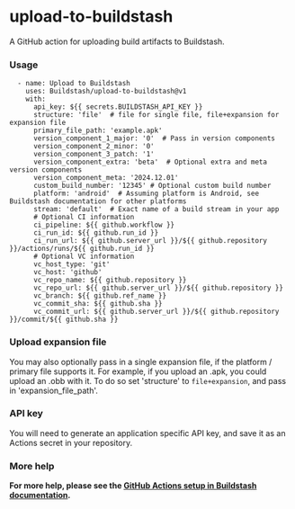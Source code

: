 # upload-to-buildstash

A GitHub action for uploading build artifacts to Buildstash.


### Usage

```
  - name: Upload to Buildstash
    uses: Buildstash/upload-to-buildstash@v1
    with:
      api_key: ${{ secrets.BUILDSTASH_API_KEY }}
      structure: 'file'  # file for single file, file+expansion for expansion file
      primary_file_path: 'example.apk'
      version_component_1_major: '0'  # Pass in version components
      version_component_2_minor: '0'
      version_component_3_patch: '1'
      version_component_extra: 'beta'  # Optional extra and meta version components
      version_component_meta: '2024.12.01'
      custom_build_number: '12345' # Optional custom build number
      platform: 'android'  # Assuming platform is Android, see Buildstash documentation for other platforms
      stream: 'default'  # Exact name of a build stream in your app
      # Optional CI information
      ci_pipeline: ${{ github.workflow }}
      ci_run_id: ${{ github.run_id }}
      ci_run_url: ${{ github.server_url }}/${{ github.repository }}/actions/runs/${{ github.run_id }}
      # Optional VC information
      vc_host_type: 'git'
      vc_host: 'github'
      vc_repo_name: ${{ github.repository }}
      vc_repo_url: ${{ github.server_url }}/${{ github.repository }}
      vc_branch: ${{ github.ref_name }}
      vc_commit_sha: ${{ github.sha }}
      vc_commit_url: ${{ github.server_url }}/${{ github.repository }}/commit/${{ github.sha }}
```

### Upload expansion file
You may also optionally pass in a single expansion file, if the platform / primary file supports it. For example, if you upload an .apk, you could upload an .obb with it. To do so set 'structure' to `file+expansion`, and pass in 'expansion_file_path'.

### API key
You will need to generate an application specific API key, and save it as an Actions secret in your repository.

### More help
**For more help, please see the [GitHub Actions setup in Buildstash documentation](https://docs.buildstash.com/integrations/ci/github).**